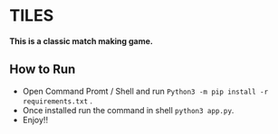 # TILES

#### This is a classic match making game.

## How to Run
- Open Command Promt / Shell and run ``` Python3 -m pip install -r requirements.txt ``` .
- Once installed run the command in shell ``` python3 app.py ```.
- Enjoy!!